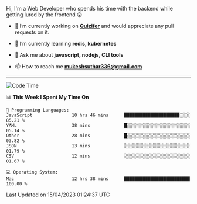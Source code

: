 Hi, I'm a Web Developer who spends his time with the backend while getting lured by the frontend 😜

- 🔭 I’m currently working on **[Quizifer](https://github.com/SutharMukesh/Quizifer/)** and would appreciate any pull requests on it.

- 🌱 I’m currently learning **redis, kubernetes**

- 💬 Ask me about **javascript, nodejs, CLI tools**

- 📫 How to reach me **mukeshsuthar336@gmail.com**

---
<!--START_SECTION:waka-->
![Code Time](http://img.shields.io/badge/Code%20Time-2%2C252%20hrs-blue)

📊 **This Week I Spent My Time On** 

```text
💬 Programming Languages: 
JavaScript               10 hrs 46 mins      █████████████████████░░░░   85.21 % 
YAML                     38 mins             █░░░░░░░░░░░░░░░░░░░░░░░░   05.14 % 
Other                    28 mins             █░░░░░░░░░░░░░░░░░░░░░░░░   03.82 % 
JSON                     13 mins             ░░░░░░░░░░░░░░░░░░░░░░░░░   01.79 % 
CSV                      12 mins             ░░░░░░░░░░░░░░░░░░░░░░░░░   01.67 % 

💻 Operating System: 
Mac                      12 hrs 38 mins      █████████████████████████   100.00 % 
```


 Last Updated on 15/04/2023 01:24:37 UTC
<!--END_SECTION:waka-->
